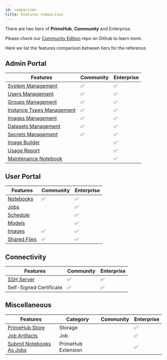```yaml
---
id: comparison
title: Features Comparison
---
```



There are two tiers of **PrimeHub**, **Community** and <span class="ee-only">Enterprise</span>.

Please check our [Community Edition](https://github.com/InfuseAI/primehub) repo on Github to learn more.

Here we list the features comparison between tiers for the reference.

## Admin Portal

| Features | Community | <span class="ee-only">Enterprise</span> |
|----------|-----------|------------|
| [System Management](guide_manual/admin-system)  | ✅️ | ✅️ |
| [Users Management](guide_manual/admin-user)    | ✅️ | ✅️ |
| [Groups Management](guide_manual/admin-group)   | ✅️ | ✅️ |
| [Instance Types Management](guide_manual/admin-instancetype)  | ✅️ | ✅️ |
| [Images Management](guide_manual/admin-image) | ✅️ | ✅️ |
| [Datasets Management](guide_manual/admin-dataset)  | ✅️ | ✅️ |
| [Secrets Management](guide_manual/admin-secret) | ✅️ | ✅️ |
| [Image Builder](guide_manual/admin-build-image)  |  | ✅️ |
| [Usage Report](guide_manual/admin-report)  |  | ✅️ |
| [Maintenance Notebook](maintenance) |  | ✅️ |

## User Portal

| Features |  Community | <span class="ee-only">Enterprise</span> |
|----------|-----------|------------|
| [Notebooks](quickstart/launch-project)| ✅️ | ✅️ |
| [Jobs](job-submission-feature) |  | ✅️ |
| [Schedule](job-scheduling-feature) |  | ✅️ |
| [Models](model-deployment-feature) |  | ✅️ |
| [Images](group-image) | ✅️ | ✅️ |
| [Shared Files](shared-files) | ✅️ | ✅️ |

## Connectivity

| Features | Community | <span class="ee-only">Enterprise</span> |
|----------|-----------|------------
| [SSH Server](guide_manual/ssh-config)| ✅️ | ✅️ |
| Self-Signed Certificate| ✅️ | ✅️ |


## Miscellaneous

| Features | Category  | Community | <span class="ee-only">Enterprise</span> |
|----------|-----------|-----------|-----------|
| [PrimeHub Store](design/primehub-store)| Storage|  | ✅️ |
| [Job Artifacts](job-artifact-feature)  | Job |  | ✅️ |
| [Submit Notebooks As Jobs](ph-notebook-extension)  | PrimeHub Extension |  | ✅️ 
